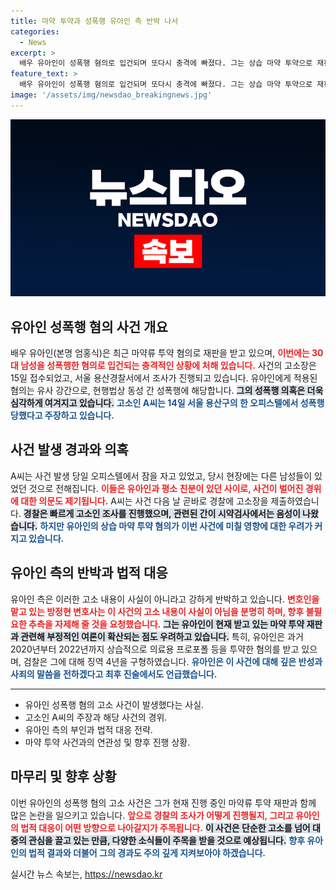 ```yaml
---
title: 마약 투약과 성폭행 유아인 측 반박 나서
categories:
  - News
excerpt: >
  배우 유아인이 성폭행 혐의로 입건되며 또다시 충격에 빠졌다. 그는 상습 마약 투약으로 재판 중인 상황에서 30대 남성에게 유사 강간 혐의로 고소당했다. 사건의 전말과 유아인 측의 반박이 주목받고 있다.
feature_text: >
  배우 유아인이 성폭행 혐의로 입건되며 또다시 충격에 빠졌다. 그는 상습 마약 투약으로 재판 중인 상황에서 30대 남성에게 유사 강간 혐의로 고소당했다. 사건의 전말과 유아인 측의 반박이 주목받고 있다.
image: '/assets/img/newsdao_breakingnews.jpg'
---
```


<p><img src="/assets/img/newsdao_breakingnews.jpg" alt="firstkoreanews 속보" /></p>

<h2 data-ke-size="size26">유아인 성폭행 혐의 사건 개요</h2>

<p data-ke-size="size16"></p>  

<p>배우 유아인(본명 엄홍식)은 최근 마약류 투약 혐의로 재판을 받고 있으며, <b><span style="color: #ee2323;">이번에는 30대 남성을 성폭행한 혐의로 입건되는 충격적인 상황에 처해 있습니다.</span></b> 사건의 고소장은 15일 접수되었고, 서울 용산경찰서에서 조사가 진행되고 있습니다. 유아인에게 적용된 혐의는 유사 강간으로, 현행법상 동성 간 성폭행에 해당합니다. <b><span style="background-color: #21538527;">그의 성폭행 의혹은 더욱 심각하게 여겨지고 있습니다.</span></b>  <b><span style="color: #1a5490;">고소인 A씨는 14일 서울 용산구의 한 오피스텔에서 성폭행당했다고 주장하고 있습니다.</span></b></p> 

<p data-ke-size="size16"></p>  

<h2 data-ke-size="size26">사건 발생 경과와 의혹</h2>

<p data-ke-size="size16"></p>  

<p>A씨는 사건 발생 당일 오피스텔에서 잠을 자고 있었고, 당시 현장에는 다른 남성들이 있었던 것으로 전해집니다. <b><span style="color: #ee2323;">이들은 유아인과 평소 친분이 있던 사이로, 사건이 벌어진 경위에 대한 의문도 제기됩니다.</span></b> A씨는 사건 다음 날 곧바로 경찰에 고소장을 제출하였습니다. <b><span style="background-color: #21538527;">경찰은 빠르게 고소인 조사를 진행했으며, 관련된 간이 시약검사에서는 음성이 나왔습니다.</span></b> <b><span style="color: #1a5490;">하지만 유아인의 상습 마약 투약 혐의가 이번 사건에 미칠 영향에 대한 우려가 커지고 있습니다.</span></b></p> 

<p data-ke-size="size16"></p>  

<h2 data-ke-size="size26">유아인 측의 반박과 법적 대응</h2>

<p data-ke-size="size16"></p>  

<p>유아인 측은 이러한 고소 내용이 사실이 아니라고 강하게 반박하고 있습니다. <b><span style="color: #ee2323;">변호인을 맡고 있는 방정현 변호사는 이 사건의 고소 내용이 사실이 아님을 분명히 하며, 향후 불필요한 추측을 자제해 줄 것을 요청했습니다.</span></b> <b><span style="background-color: #21538527;">그는 유아인이 현재 받고 있는 마약 투약 재판과 관련해 부정적인 여론이 확산되는 점도 우려하고 있습니다.</span></b> 특히, 유아인은 과거 2020년부터 2022년까지 상습적으로 의료용 프로포폴 등을 투약한 혐의를 받고 있으며, 검찰은 그에 대해 징역 4년을 구형하였습니다. <b><span style="color: #1a5490;">유아인은 이 사건에 대해 깊은 반성과 사죄의 말씀을 전하겠다고 최후 진술에서도 언급했습니다.</span></b></p> 

<p data-ke-size="size16"></p>  

<hr>  

<ul>
    <li>유아인 성폭행 혐의 고소 사건이 발생했다는 사실.</li>
    <li>고소인 A씨의 주장과 해당 사건의 경위.</li>
    <li>유아인 측의 부인과 법적 대응 전략.</li>
    <li>마약 투약 사건과의 연관성 및 향후 진행 상황.</li>
</ul>

<p data-ke-size="size16"></p>  

<h2 data-ke-size="size26">마무리 및 향후 상황</h2>

<p data-ke-size="size16"></p>  

<p>이번 유아인의 성폭행 혐의 고소 사건은 그가 현재 진행 중인 마약류 투약 재판과 함께 많은 논란을 일으키고 있습니다. <b><span style="color: #ee2323;">앞으로 경찰의 조사가 어떻게 진행될지, 그리고 유아인의 법적 대응이 어떤 방향으로 나아갈지가 주목됩니다.</span></b> <b><span style="background-color: #21538527;">이 사건은 단순한 고소를 넘어 대중의 관심을 끌고 있는 만큼, 다양한 소식들이 주목을 받을 것으로 예상됩니다.</span></b> <b><span style="color: #1a5490;">향후 유아인의 법적 결과와 더불어 그의 경과도 주의 깊게 지켜보아야 하겠습니다.</span></b></p> 

<p data-ke-size="size16"></p>
실시간 뉴스 속보는, <a href="https://newsdao.kr" rel="dofollow">https://newsdao.kr</a>



